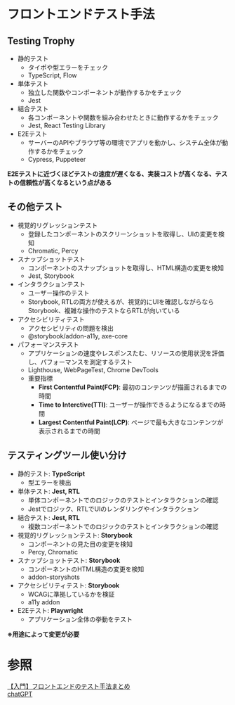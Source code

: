 # フロントエンドテスト手法

## Testing Trophy
- 静的テスト
  - タイポや型エラーをチェック
  - TypeScript, Flow
- 単体テスト
  - 独立した関数やコンポーネントが動作するかをチェック
  - Jest
- 結合テスト
  - 各コンポーネントや関数を組み合わせたときに動作するかをチェック
  - Jest, React Testing Library
- E2Eテスト
  - サーバーのAPIやブラウザ等の環境でアプリを動かし、システム全体が動作するかをチェック
  - Cypress, Puppeteer

<strong>E2Eテストに近づくほどテストの速度が遅くなる、実装コストが高くなる、テストの信頼性が高くなるという点がある</strong>

## その他テスト
- 視覚的リグレッションテスト
  - 登録したコンポーネントのスクリーンショットを取得し、UIの変更を検知
  - Chromatic, Percy
- スナップショットテスト
  - コンポーネントのスナップショットを取得し、HTML構造の変更を検知
  - Jest, Storybook
- インタラクションテスト
  - ユーザー操作のテスト
  - Storybook, RTLの両方が使えるが、視覚的にUIを確認しながらならStorybook、複雑な操作のテストならRTLが向いている
- アクセシビリティテスト
  - アクセシビリティの問題を検出
  - @storybook/addon-a11y, axe-core
- パフォーマンステスト
  - アプリケーションの速度やレスポンスたむ、リソースの使用状況を評価し、パフォーマンスを測定するテスト
  - Lighthouse, WebPageTest, Chrome DevTools
  - 重要指標
    - **First Contentful Paint(FCP)**: 最初のコンテンツが描画されるまでの時間
    - **Time to Interctive(TTI)**: ユーザーが操作できるようになるまでの時間
    - **Largest Contentful Paint(LCP)**: ページで最も大きなコンテンツが表示されるまでの時間


## テスティングツール使い分け
- 静的テスト: **TypeScript**
  - 型エラーを検出
- 単体テスト: **Jest, RTL**
  - 単体コンポーネントでのロジックのテストとインタラクションの確認
  - Jestでロジック、RTLでUIのレンダリングやインタラクション
- 結合テスト: **Jest, RTL**
  - 複数コンポーネントでのロジックのテストとインタラクションの確認
- 視覚的リグレッションテスト: **Storybook**
  - コンポーネントの見た目の変更を検知
  - Percy, Chromatic
- スナップショットテスト: **Storybook**
  - コンポーネントのHTML構造の変更を検知
  - addon-storyshots
- アクセシビリティテスト: **Storybook**
  - WCAGに準拠しているかを検証
  - a11y addon
- E2Eテスト: **Playwright**
  - アプリケーション全体の挙動をテスト

<strong>※用途によって変更が必要</strong>

# 参照
[【入門】フロントエンドのテスト手法まとめ](https://qiita.com/KNR109/items/7cf6b24bed318dab5715)  
[chatGPT](https://chatgpt.com/share/67e2058a-2be8-8003-ae2f-5ff08332bd41)
